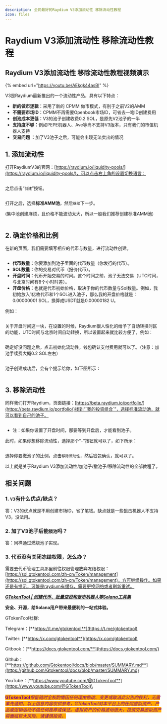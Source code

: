 ```yaml
---
description: 全网最好的Raydium V3添加流动性 移除流动性教程
icon: files
---
```


# Raydium V3添加流动性 移除流动性教程

## Raydium V3添加流动性 移除流动性教程视频演示

{% embed url="https://youtu.be/AEkgk44asBI" %}

V3是Raydium最新推出的一个流动性产品，具有以下特点：

* **新的做市逻辑：**&#x91C7;用了新的 CPMM 做市模式，有别于之前V2的AMM
* **不需要市场ID：**&#x43;PMM不再需要Openbook市场ID，可省去一笔ID创建费用
* **创池成本更低：**&#x56;3的池子创建收费0.2 SOL，是原先V2池子的一半
* **支持度不够：**&#x4F8B;如PEPE机器人、Ave等尚不支持V3版本，只有我们的市值机器人支持
* **交易问题 ：**&#x52A0;了V3池子之后，可能会出现无法卖出的情况

## 1. 添加流动性

打开RaydiumV3的官网：[https://raydium.io/liquidity-pools/](https://raydium.io/liquidity-pools/)，可以点击右上角的设置切换语言：

<figure><img src="../../.gitbook/assets/image (319).png" alt=""><figcaption></figcaption></figure>

之后点击“`创建`”按钮。

<figure><img src="../../.gitbook/assets/image (309).png" alt=""><figcaption></figcaption></figure>

打开之后，选择**标准AMM池**，然后`继续`下一步。

(集中池创建麻烦，且价格不能波动太大，所以一般我们推荐创建标准AMM池)

<figure><img src="../../.gitbook/assets/image (310).png" alt=""><figcaption></figcaption></figure>

## 2. 确定价格和比例

在新的页面，我们需要填写相应的代币与数量，进行流动性创建。

<figure><img src="../../.gitbook/assets/image (311).png" alt=""><figcaption></figcaption></figure>

* **代币数量：**&#x4F60;要添加到池子里面的代币数量（你发行的代币）。
* **SOL数量：**&#x4F60;的交易对代币（报价代币）。
* **开盘时间：**&#x4EE3;币开始交易的时间。这个时间之前，池子无法交易（UTC时间，与北京时间有8个小时时差）。
* **开盘价格：**&#x4E5F;就是代币初始价格，取决于你的代币数量与Sol数量。例如，我初始放入1亿枚代币和1个SOL进入池子，那么我的开盘价格就是：0.00000001 SOL，换算成USDT就是0.00000182 U。

例如：

<figure><img src="../../.gitbook/assets/image (312).png" alt=""><figcaption></figcaption></figure>

关于开盘时间这一块，在设置的时候，Raydium很人性化的给予了自动转换时区的功能，UTC时间与北京时间自动转换，所以设置起来就比较方便了，例如：

<figure><img src="../../.gitbook/assets/image (313).png" alt=""><figcaption></figcaption></figure>

确定好没问题之后，点击初始化流动性，钱包确认支付费用就可以了。（注意：加池手续费大概0.2 SOL左右）

<figure><img src="../../.gitbook/assets/image (314).png" alt=""><figcaption></figcaption></figure>

池子创建成功后，会有个提示给你，如下图所示：

<figure><img src="../../.gitbook/assets/image (315).png" alt=""><figcaption></figcaption></figure>

## 3. 移除流动性

同样我们打开Raydium，页面链接：[https://beta.raydium.io/portfolio/](https://beta.raydium.io/portfolio/)找到“`我的投资组合`”，选择标准流动池，就可以看到自己的池子。

<figure><img src="../../.gitbook/assets/image (316).png" alt=""><figcaption></figcaption></figure>

* 注：如果你设置了开盘时间，那要等到开盘后，才能看到池子。

此时，如果你想移除流动性，选择那个“`-`”按钮就可以了，如下所示：

<figure><img src="../../.gitbook/assets/image (317).png" alt=""><figcaption></figcaption></figure>

选择你要撤池子的比例，点击`移除流动性`，然后钱包确认，就可以了。

以上就是关于Raydium V3添加流动性/加池子/撤池子/移除流动性的全部教程了。

## 相关问题

### 1. `V3`有什么优点/缺点？

答：V3的优点就是不用创建市场ID，省了笔钱。缺点就是一些狙击机器人不支持V3，没法用。

### 2. 加了V3池子后能`锁池`吗？

答：同样通过燃烧池子实现。

### 3. 代币没有关闭冻结权限，怎么办？

需要去代币管理工具那里前往权限管理放弃冻结权限：[https://sol.gtokentool.com/zh-cn/Token/management](https://sol.gtokentool.com/zh-cn/Token/management)，方可继续操作。如果还是有提示，可能是raydium有缓存，需要更换网络或者刷新重试。





[_**GTokenTool | 创建代币、批量空投和做市机器人等Solana工具集**_](https://sol.gtokentool.com)

**安全、开源，给Solana用户带来最便利的一站式体验。**



GTokenTool社群:

Telegram：[**https://t.me/gtokentool**](https://t.me/gtokentool)

Twitter:  [**https://x.com/gtokentool**](https://x.com/gtokentool)

Gitbook：[**https://docs.gtokentool.com/**](https://docs.gtokentool.com/)

Github：[**https://github.com/Gtokentool/docs/blob/master/SUMMARY.md**](https://github.com/Gtokentool/docs/blob/master/SUMMARY.md)

YouTube：[**https://www.youtube.com/@GTokenTool**](https://www.youtube.com/@GTokenTool)\
\
\
<mark style="color:purple;background-color:orange;">**GTokenTool**</mark>_<mark style="color:purple;background-color:orange;">保留随时全权酌情因任何理由修改、变更或取消此公告的权利，无需事先通知。以上信息内容仅供参考，GTokenTool对本平台上的任何虚拟资产、产品或促销活动不做任何推荐或保证。虚拟资产的价格波动很大，投资交易虚拟资产将面临巨大风险。请谨慎投资。</mark>_
